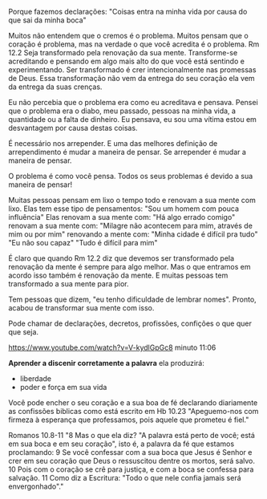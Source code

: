 Porque fazemos declarações:
"Coisas entra na minha vida por causa do que sai da minha boca"

Muitos não entendem que o cremos é o problema. Muitos pensam que o coração é problema, mas na verdade o que você acredita é o problema.
Rm 12.2 Seja transformado pela renovação da sua mente. Transforme-se acreditando e pensando em algo mais alto do que você está sentindo e experimentando. Ser transformado é crer intencionalmente nas promessas de Deus. Essa transformação não vem da entrega do seu coração ela vem da entrega da suas crenças.

Eu não percebia que o problema era como eu acreditava e pensava. Pensei que o problema era o diabo, meu passado, pessoas na minha vida, a quantidade ou a falta de dinheiro. Eu pensava, eu sou uma vítima estou em desvantagem por causa destas coisas.

É necessário nos arrepender. E uma das melhores definição de arrependimento é mudar a maneira de pensar. Se arrepender é mudar a maneira de pensar.

O problema é como você pensa. Todos os seus problemas é devido a sua maneira de pensar!

Muitas pessoas pensam em lixo o tempo todo e renovam a sua mente com lixo. Elas tem esse tipo de pensamentos:
"Sou um homem com pouca influência"
Elas renovam a sua mente com:
"Há algo errado comigo"
renovam a sua mente com:
"Milagre não acontecem para mim, através de mim ou por mim"
renovando a mente com:
"Minha cidade é difícil pra tudo"
"Eu não sou capaz"
"Tudo é difícil para mim"

É claro que quando Rm 12.2 diz que devemos ser transformado pela renovação da mente é sempre para algo melhor. Mas o que entramos em acordo isso também é renovação da mente. E muitas pessoas tem transformado a sua mente para pior.

Tem pessoas que dizem, "eu tenho dificuldade de lembrar nomes". Pronto, acabou de transformar sua mente com isso. 

Pode chamar de declarações, decretos, profissões, confições o que quer que seja. 

https://www.youtube.com/watch?v=V-kydlGpGc8
minuto 11:06

**Aprender a discenir corretamente a palavra** ela produzirá:
- liberdade 
- poder e força em sua vida

Você pode encher o seu coração e a sua boa de fé declarando diariamente as confissões biblicas como está escrito em Hb 10.23 "Apeguemo-nos com firmeza à esperança que professamos, pois aquele que prometeu é fiel."

Romanos 10.8-11 "8 Mas o que ela diz? "A palavra está perto de você; está em sua boca e em seu coração", isto é, a palavra da fé que estamos proclamando: 9 Se você confessar com a sua boca que Jesus é Senhor e crer em seu coração que Deus o ressuscitou dentre os mortos, será salvo. 10 Pois com o coração se crê para justiça, e com a boca se confessa para salvação.
11 Como diz a Escritura: "Todo o que nele confia jamais será envergonhado"."